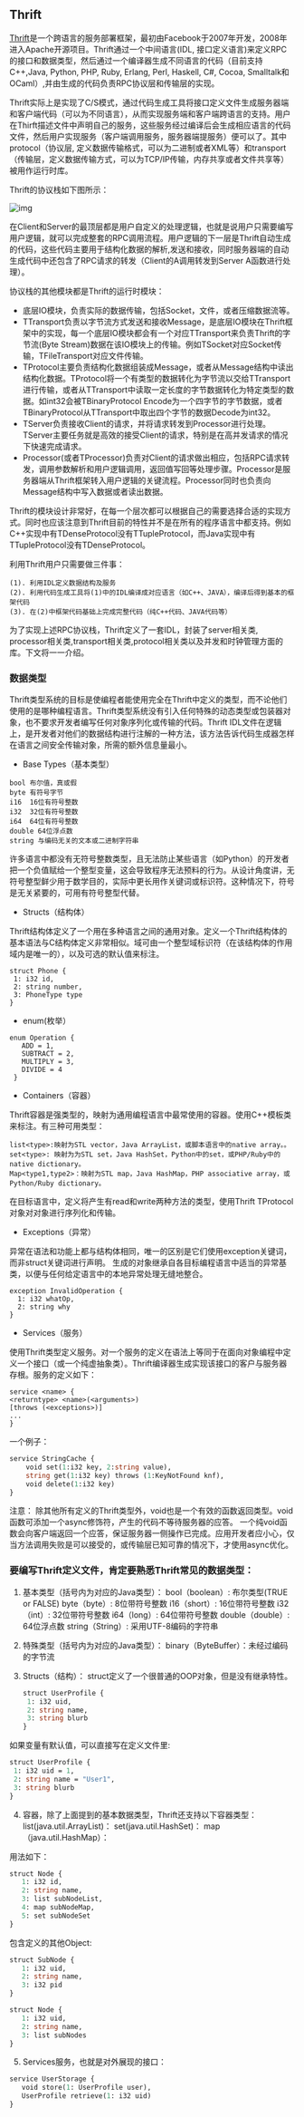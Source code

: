 ## Thrift

[Thrift](https://en.wikipedia.org/wiki/Apache_Thrift)是一个跨语言的服务部署框架，最初由Facebook于2007年开发，2008年进入Apache开源项目。Thrift通过一个中间语言(IDL, 接口定义语言)来定义RPC的接口和数据类型，然后通过一个编译器生成不同语言的代码（目前支持C++,Java, Python, PHP, Ruby, Erlang, Perl, Haskell, C#, Cocoa, Smalltalk和OCaml）,并由生成的代码负责RPC协议层和传输层的实现。

Thrift实际上是实现了C/S模式，通过代码生成工具将接口定义文件生成服务器端和客户端代码（可以为不同语言），从而实现服务端和客户端跨语言的支持。用户在Thirft描述文件中声明自己的服务，这些服务经过编译后会生成相应语言的代码文件，然后用户实现服务（客户端调用服务，服务器端提服务）便可以了。其中protocol（协议层, 定义数据传输格式，可以为二进制或者XML等）和transport（传输层，定义数据传输方式，可以为TCP/IP传输，内存共享或者文件共享等）被用作运行时库。

Thrift的协议栈如下图所示：

![img](https://images2018.cnblogs.com/blog/645085/201803/645085-20180304155305568-1935823842.png)

在Client和Server的最顶层都是用户自定义的处理逻辑，也就是说用户只需要编写用户逻辑，就可以完成整套的RPC调用流程。用户逻辑的下一层是Thrift自动生成的代码，这些代码主要用于结构化数据的解析,发送和接收，同时服务器端的自动生成代码中还包含了RPC请求的转发（Client的A调用转发到Server A函数进行处理）。

协议栈的其他模块都是Thrift的运行时模块：

- 底层IO模块，负责实际的数据传输，包括Socket，文件，或者压缩数据流等。
- TTransport负责以字节流方式发送和接收Message，是底层IO模块在Thrift框架中的实现，每一个底层IO模块都会有一个对应TTransport来负责Thrift的字节流(Byte Stream)数据在该IO模块上的传输。例如TSocket对应Socket传输，TFileTransport对应文件传输。
- TProtocol主要负责结构化数据组装成Message，或者从Message结构中读出结构化数据。TProtocol将一个有类型的数据转化为字节流以交给TTransport进行传输，或者从TTransport中读取一定长度的字节数据转化为特定类型的数据。如int32会被TBinaryProtocol Encode为一个四字节的字节数据，或者TBinaryProtocol从TTransport中取出四个字节的数据Decode为int32。
- TServer负责接收Client的请求，并将请求转发到Processor进行处理。TServer主要任务就是高效的接受Client的请求，特别是在高并发请求的情况下快速完成请求。
- Processor(或者TProcessor)负责对Client的请求做出相应，包括RPC请求转发，调用参数解析和用户逻辑调用，返回值写回等处理步骤。Processor是服务器端从Thrift框架转入用户逻辑的关键流程。Processor同时也负责向Message结构中写入数据或者读出数据。

Thrift的模块设计非常好，在每一个层次都可以根据自己的需要选择合适的实现方式。同时也应该注意到Thrift目前的特性并不是在所有的程序语言中都支持。例如C++实现中有TDenseProtocol没有TTupleProtocol，而Java实现中有TTupleProtocol没有TDenseProtocol。

利用Thrift用户只需要做三件事：

```
(1). 利用IDL定义数据结构及服务
(2). 利用代码生成工具将(1)中的IDL编译成对应语言（如C++、JAVA），编译后得到基本的框架代码
(3). 在(2)中框架代码基础上完成完整代码（纯C++代码、JAVA代码等）
```

为了实现上述RPC协议栈，Thrift定义了一套IDL，封装了server相关类, processor相关类,transport相关类,protocol相关类以及并发和时钟管理方面的库。下文将一一介绍。

### 数据类型

Thrift类型系统的目标是使编程者能使用完全在Thrift中定义的类型，而不论他们使用的是哪种编程语言。Thrift类型系统没有引入任何特殊的动态类型或包装器对象，也不要求开发者编写任何对象序列化或传输的代码。Thrift IDL文件在逻辑上，是开发者对他们的数据结构进行注解的一种方法，该方法告诉代码生成器怎样在语言之间安全传输对象，所需的额外信息量最小。

- Base Types（基本类型）

```
bool 布尔值，真或假
byte 有符号字节
i16  16位有符号整数
i32  32位有符号整数
i64  64位有符号整数
double 64位浮点数
string 与编码无关的文本或二进制字符串
```

许多语言中都没有无符号整数类型，且无法防止某些语言（如Python）的开发者把一个负值赋给一个整型变量，这会导致程序无法预料的行为。从设计角度讲，无符号整型鲜少用于数学目的，实际中更长用作关键词或标识符。这种情况下，符号是无关紧要的，可用有符号整型代替。

- Structs（结构体）

Thrift结构体定义了一个用在多种语言之间的通用对象。定义一个Thrift结构体的基本语法与C结构体定义非常相似。域可由一个整型域标识符（在该结构体的作用域内是唯一的），以及可选的默认值来标注。

```
struct Phone {
 1: i32 id,
 2: string number,
 3: PhoneType type
}
```

- enum(枚举）

```
enum Operation {
   ADD = 1,
   SUBTRACT = 2,
   MULTIPLY = 3,
   DIVIDE = 4
 }
```

- Containers（容器）

Thrift容器是强类型的，映射为通用编程语言中最常使用的容器。使用C++模板类来标注。有三种可用类型：

```
list<type>:映射为STL vector，Java ArrayList，或脚本语言中的native array。。
set<type>: 映射为为STL set，Java HashSet，Python中的set，或PHP/Ruby中的native dictionary。
Map<type1,type2>：映射为STL map，Java HashMap，PHP associative array，或Python/Ruby dictionary。
```

在目标语言中，定义将产生有read和write两种方法的类型，使用Thrift TProtocol对象对对象进行序列化和传输。

- Exceptions（异常）

异常在语法和功能上都与结构体相同，唯一的区别是它们使用exception关键词，而非struct关键词进行声明。 生成的对象继承自各目标编程语言中适当的异常基类，以便与任何给定语言中的本地异常处理无缝地整合。

```
exception InvalidOperation {
  1: i32 whatOp,
  2: string why
}
```

- Services（服务）

使用Thrift类型定义服务。对一个服务的定义在语法上等同于在面向对象编程中定义一个接口（或一个纯虚抽象类）。Thrift编译器生成实现该接口的客户与服务器存根。服务的定义如下：

```
service <name> {
<returntype> <name>(<arguments>)
[throws (<exceptions>)]
...
}
```

一个例子：

```protobuf
service StringCache {
	void set(1:i32 key, 2:string value),
	string get(1:i32 key) throws (1:KeyNotFound knf),
	void delete(1:i32 key)
}
```

注意： 除其他所有定义的Thrift类型外，void也是一个有效的函数返回类型。void函数可添加一个async修饰符，产生的代码不等待服务器的应答。 一个纯void函数会向客户端返回一个应答，保证服务器一侧操作已完成。应用开发者应小心，仅当方法调用失败是可以接受的，或传输层已知可靠的情况下，才使用async优化。



### 要编写Thrift定义文件，肯定要熟悉Thrift常见的数据类型：

1. 基本类型（括号内为对应的Java类型）：
   bool（boolean）: 布尔类型(TRUE or FALSE)
   byte（byte）: 8位带符号整数
   i16（short）: 16位带符号整数
   i32（int）: 32位带符号整数
   i64（long）: 64位带符号整数
   double（double）: 64位浮点数
   string（String）: 采用UTF-8编码的字符串

2. 特殊类型（括号内为对应的Java类型）：
   binary（ByteBuffer）：未经过编码的字节流

3. Structs（结构）：
   struct定义了一个很普通的OOP对象，但是没有继承特性。
   ```protobuf
   struct UserProfile {
   	1: i32 uid,
   	2: string name,
   	3: string blurb
   }
   ```
如果变量有默认值，可以直接写在定义文件里:
   ```protobuf
   struct UserProfile {
   	1: i32 uid = 1,
   	2: string name = "User1",
   	3: string blurb
   }
   ```

4. 容器，除了上面提到的基本数据类型，Thrift还支持以下容器类型：
   list(java.util.ArrayList)：
   set(java.util.HashSet)：
   map（java.util.HashMap）：

用法如下：
```protobuf
struct Node {
   1: i32 id,
   2: string name,
   3: list subNodeList,
   4: map subNodeMap,
   5: set subNodeSet
}
```

包含定义的其他Object:
```protobuf
struct SubNode {
   1: i32 uid,
   2: string name,
   3: i32 pid
}
```

```protobuf
struct Node {
   1: i32 uid,
   2: string name,
   3: list subNodes
}
```

5. Services服务，也就是对外展现的接口：
```protobuf
service UserStorage {
   void store(1: UserProfile user),
   UserProfile retrieve(1: i32 uid)
}
```